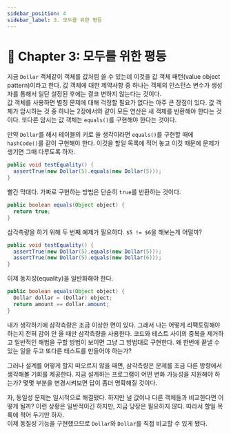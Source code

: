 ```yaml
---
sidebar_position: 4
sidebar_label: 3. 모두를 위한 평등
---
```


# 🌈 Chapter 3: 모두를 위한 평등

지금 `Dollar` 객체같이 객체를 값처럼 쓸 수 있는데 이것을 값 객체 패턴(value object pattern)이라고 한다. 값 객체에 대한 제약사항 중 하나는 객체의 인스턴스 변수가 생성자를 통해서 일단 설정된 후에는 결코 변하지 않는다는 것이다.  
값 객체를 사용하면 별칭 문제에 대해 걱정할 필요가 없다는 아주 큰 장점이 있다. 값 객체가 암시하는 것 중 하나는 2장에서와 같이 모든 연산은 새 객체를 반환해야 한다는 것이다. 또다른 암시는 값 객체는 `equals()`를 구현해야 한다는 것이다.

만약 `Dollar`를 해시 테이블의 키로 쓸 생각이라면 `equals()`를 구현할 때에 `hashCode()`를 같이 구현해야 한다. 이것을 할일 목록에 적어 놓고 이것 때문에 문제가 생기면 그때 다루도록 하자.

```java
public void testEquality() {
  assertTrue(new Dollar(5).equals(new Dollar(5)));
}
```

빨간 막대다. 가짜로 구현하는 방법은 단순히 `true`를 반환하는 것이다.

```java
public boolean equals(Object object) {
  return true;
}
```

삼각측량을 하기 위해 두 번째 예제가 필요하다. `$5 != $6`을 해보는게 어떨까?

```java
public void testEquality() {
  assertTrue(new Dollar(5).equals(new Dollar(5)));
  assertTrue(new Dollar(5).equals(new Dollar(6)));
}
```

이제 동치성(equality)을 일반화해야 한다.

```java
public boolean equals(Object object) {
  Dollar dollar = (Dollar) object;
  return amount == dollar.amount;
}
```

내가 생각하기에 삼각측량은 조금 이상한 면이 있다. 그래서 나는 어떻게 리팩토링해야 하는지 전혀 감이 안 올 때만 삼각측량을 사용한다. 코드와 테스트 사이의 중복을 제거하고 일반적인 해법을 구할 방법이 보이면 그냥 그 방법대로 구현한다. 왜 한번에 끝낼 수 있는 일을 두고 또다른 테스트를 만들어야 하는가?

그러나 설계를 어떻게 할지 떠오르지 않을 때면, 삼각측량은 문제를 조금 다른 방향에서 생각해볼 기회를 제공한다. 지금 설계하는 프로그램이 어떤 변화 가능성을 지원해야 하는가? 몇몇 부분을 변경시켜보면 답이 좀더 명확해질 것이다.

자, 동일성 문제는 일시적으로 해결됐다. 하지만 널 값이나 다른 객체들과 비교한다면 어떻게 될까? 이런 상황은 일반적이긴 하지만, 지금 당장은 필요하지 않다. 따라서 할일 목록에 적어 두기만 하자.  
이제 동질성 기능을 구현했으므로 `Dollar`와 `Dollar`를 직접 비교할 수 있게 됐다.
